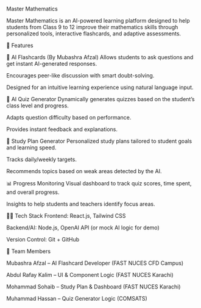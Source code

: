 Master Mathematics

Master Mathematics is an AI-powered learning platform designed to help students from Class 9 to 12 improve their mathematics skills through personalized tools, interactive flashcards, and adaptive assessments.

🚀 Features

🧠 AI Flashcards (By Mubashra Afzal)
Allows students to ask questions and get instant AI-generated responses.

Encourages peer-like discussion with smart doubt-solving.

Designed for an intuitive learning experience using natural language input.

📝 AI Quiz Generator
Dynamically generates quizzes based on the student’s class level and progress.

Adapts question difficulty based on performance.

Provides instant feedback and explanations.

📅 Study Plan Generator
Personalized study plans tailored to student goals and learning speed.

Tracks daily/weekly targets.

Recommends topics based on weak areas detected by the AI.

📊 Progress Monitoring
Visual dashboard to track quiz scores, time spent, and overall progress.

Insights to help students and teachers identify focus areas.

🧑‍💻 Tech Stack
Frontend: React.js, Tailwind CSS

Backend/AI: Node.js, OpenAI API (or mock AI logic for demo)

Version Control: Git + GitHub

👥 Team Members

Mubashra Afzal – AI Flashcard Developer (FAST NUCES CFD Campus)

Abdul Rafay Kalim – UI & Component Logic (FAST NUCES Karachi)

Mohammad Sohaib – Study Plan & Dashboard (FAST NUCES Karachi)

Muhammad Hassan – Quiz Generator Logic (COMSATS)
